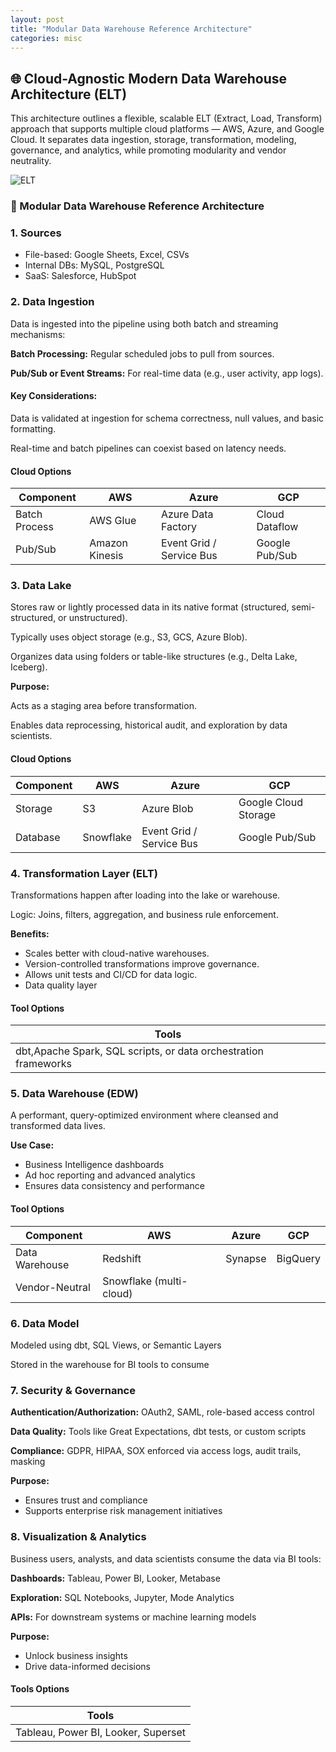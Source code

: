 ```yaml
---
layout: post
title: "Modular Data Warehouse Reference Architecture"
categories: misc
---
```



## 🌐 Cloud-Agnostic Modern Data Warehouse Architecture (ELT)

This architecture outlines a flexible, scalable ELT (Extract, Load, Transform) approach that supports multiple cloud platforms — AWS, Azure, and Google Cloud. It separates data ingestion, storage, transformation, modeling, governance, and analytics, while promoting modularity and vendor neutrality.



![ELT](https://shwag-wsu.github.io/blog/elt_lib.png)

### 🔧 Modular Data Warehouse Reference Architecture

### 1. Sources
- File-based: Google Sheets, Excel, CSVs
- Internal DBs: MySQL, PostgreSQL
- SaaS: Salesforce, HubSpot

### 2. Data Ingestion
Data is ingested into the pipeline using both batch and streaming mechanisms:

<b>Batch Processing:</b> Regular scheduled jobs to pull from sources.

<b>Pub/Sub or Event Streams:</b> For real-time data (e.g., user activity, app logs).

#### Key Considerations:

Data is validated at ingestion for schema correctness, null values, and basic formatting.

Real-time and batch pipelines can coexist based on latency needs.

#### Cloud Options

Component             | AWS                   | Azure                    | GCP
--------------------- | --------------------- | ------------------------ | ---------------------
Batch Process         | AWS Glue              | Azure Data Factory       | Cloud Dataflow
Pub/Sub               | Amazon Kinesis        | Event Grid / Service Bus | Google Pub/Sub


### 3. Data Lake
Stores raw or lightly processed data in its native format (structured, semi-structured, or unstructured).

Typically uses object storage (e.g., S3, GCS, Azure Blob).

Organizes data using folders or table-like structures (e.g., Delta Lake, Iceberg).

<b>Purpose:</b>

Acts as a staging area before transformation.

Enables data reprocessing, historical audit, and exploration by data scientists.

#### Cloud Options

Component             | AWS                   | Azure                    | GCP
--------------------- | --------------------- | ------------------------ | ---------------------
Storage               | S3                    | Azure Blob               | Google Cloud Storage
Database              | Snowflake             | Event Grid / Service Bus | Google Pub/Sub


### 4. Transformation Layer (ELT)
Transformations happen after loading into the lake or warehouse.


Logic: Joins, filters, aggregation, and business rule enforcement.

<b>Benefits:</b>
 - Scales better with cloud-native warehouses.
 - Version-controlled transformations improve governance.
 - Allows unit tests and CI/CD for data logic.
 - Data quality layer

#### Tool Options

Tools                                                           |
-------------------------------------------------------------   |
dbt,Apache Spark, SQL scripts, or data orchestration frameworks |

### 5. Data Warehouse (EDW)
A performant, query-optimized environment where cleansed and transformed data lives.

<b>Use Case:</b>

- Business Intelligence dashboards
- Ad hoc reporting and advanced analytics
- Ensures data consistency and performance

#### Tool Options

Component             | AWS                   | Azure                    | GCP
--------------------- | --------------------- | ------------------------ | ---------------------
Data Warehouse        |  Redshift	          | Synapse	                 | BigQuery
Vendor-Neutral	      |  Snowflake (multi-cloud)	


### 6. Data Model

Modeled using dbt, SQL Views, or Semantic Layers

Stored in the warehouse for BI tools to consume



### 7. Security & Governance 

<b>Authentication/Authorization:</b> OAuth2, SAML, role-based access control

<b>Data Quality:</b> Tools like Great Expectations, dbt tests, or custom scripts

<b>Compliance:</b> GDPR, HIPAA, SOX enforced via access logs, audit trails, masking

<b>Purpose:</b>

- Ensures trust and compliance
- Supports enterprise risk management initiatives

### 8. Visualization & Analytics

Business users, analysts, and data scientists consume the data via BI tools:

<b>Dashboards:</b> Tableau, Power BI, Looker, Metabase

<b>Exploration:</b> SQL Notebooks, Jupyter, Mode Analytics

<b>APIs:</b> For downstream systems or machine learning models

<b>Purpose:</b>

- Unlock business insights
- Drive data-informed decisions

#### Tools Options

Tools                                                           |
-------------------------------------------------------------   |
Tableau, Power BI, Looker, Superset                             |


